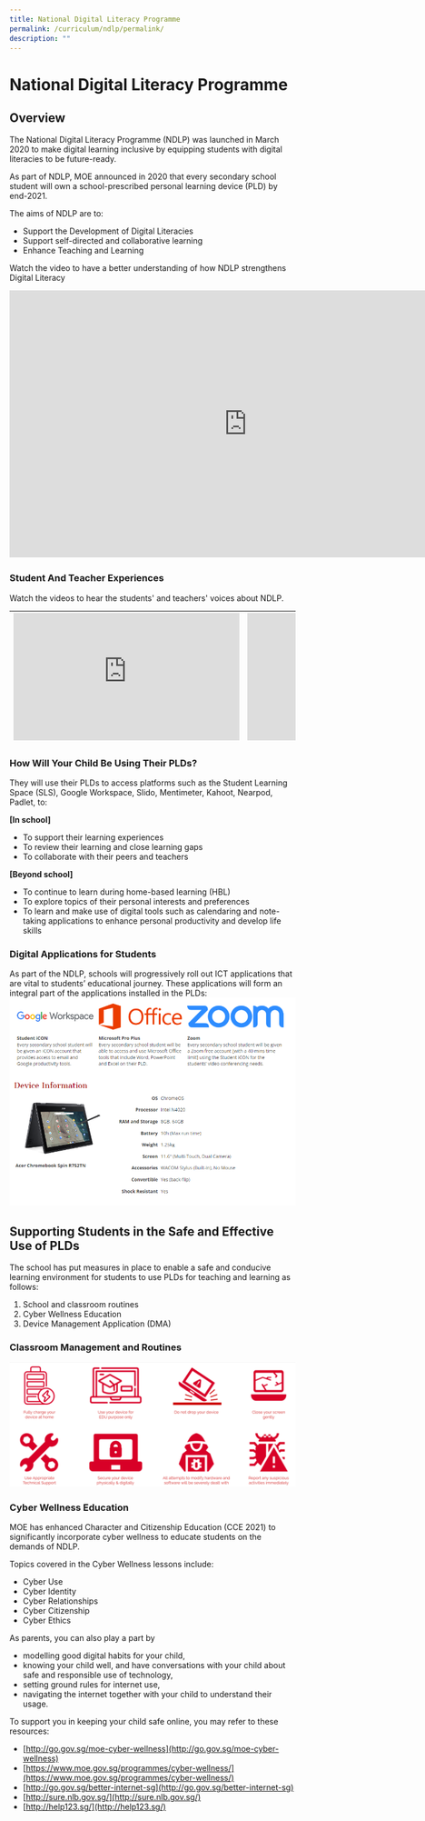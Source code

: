 ```yaml
---
title: National Digital Literacy Programme
permalink: /curriculum/ndlp/permalink/
description: ""
---
```

National Digital Literacy Programme
===================================

Overview
--------

The National Digital Literacy Programme (NDLP) was launched in March 2020 to make digital learning inclusive by equipping students with digital literacies to be future-ready.

As part of NDLP, MOE announced in 2020 that every secondary school student will own a school-prescribed personal learning device (PLD) by end-2021.

The aims of NDLP are to:  

*   Support the Development of Digital Literacies
*   Support self-directed and collaborative learning
*   Enhance Teaching and Learning

Watch the video to have a better understanding of how NDLP strengthens Digital Literacy

<iframe width="835" height="470" src="https://www.youtube.com/embed/3FKftVAU4eI" title="Strengthening digital literacy of students | Committee of Supply 2020" frameborder="0" allow="accelerometer; autoplay; clipboard-write; encrypted-media; gyroscope; picture-in-picture" allowfullscreen></iframe>

### Student And Teacher Experiences

Watch the videos to hear the students' and teachers' voices about NDLP.

| <iframe width="398" height="224" src="https://www.youtube.com/embed/atVkNBXMVnY" title="Digital Literacy – Students’ Voxpop" frameborder="0" allow="accelerometer; autoplay; clipboard-write; encrypted-media; gyroscope; picture-in-picture" allowfullscreen></iframe> 	| <iframe width="398" height="224" src="https://www.youtube.com/embed/-TCnHCORdYc" title="Digital Learning - Teachers' Experience" frameborder="0" allow="accelerometer; autoplay; clipboard-write; encrypted-media; gyroscope; picture-in-picture" allowfullscreen></iframe> 	|
|---	|---	|

### How Will Your Child Be Using Their PLDs?

They will use their PLDs to access platforms such as the Student Learning Space (SLS), Google Workspace, Slido, Mentimeter, Kahoot, Nearpod, Padlet, to:

**\[In school\]**  
* To support their learning experiences
*   To review their learning and close learning gaps
*   To collaborate with their peers and teachers

**\[Beyond school\]**  
* To continue to learn during home-based learning (HBL)
*   To explore topics of their personal interests and preferences
*   To learn and make use of digital tools such as calendaring and note-taking applications to enhance personal productivity and develop life skills

### Digital Applications for Students

As part of the NDLP, schools will progressively roll out ICT applications that are vital to students’ educational journey. These applications will form an integral part of the applications installed in the PLDs:
![](/images/ndlp1.png)

Supporting Students in the Safe and Effective Use of PLDs
---------------------------------------------------------

The school has put measures in place to enable a safe and conducive learning environment for students to use PLDs for teaching and learning as follows:

1.  School and classroom routines
2.  Cyber Wellness Education
3.  Device Management Application (DMA)

### Classroom Management and Routines

![](/images/ndlp2.png)

### Cyber Wellness Education

MOE has enhanced Character and Citizenship Education (CCE 2021) to significantly incorporate cyber wellness to educate students on the demands of NDLP.

Topics covered in the Cyber Wellness lessons include:

*   Cyber Use
*   Cyber Identity
*   Cyber Relationships
*   Cyber Citizenship
*   Cyber Ethics

  
As parents, you can also play a part by

*   modelling good digital habits for your child,
*   knowing your child well, and have conversations with your child about safe and responsible use of technology,
*   setting ground rules for internet use,
*   navigating the internet together with your child to understand their usage.

  
To support you in keeping your child safe online, you may refer to these resources:

*   [http://go.gov.sg/moe-cyber-wellness](http://go.gov.sg/moe-cyber-wellness)
*   [https://www.moe.gov.sg/programmes/cyber-wellness/](https://www.moe.gov.sg/programmes/cyber-wellness/)
*   [http://go.gov.sg/better-internet-sg](http://go.gov.sg/better-internet-sg)
*   [http://sure.nlb.gov.sg/](http://sure.nlb.gov.sg/)
*   [http://help123.sg/](http://help123.sg/)

